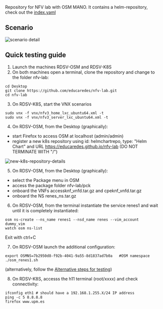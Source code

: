 
Repository for NFV lab with OSM MANO.
It contains a helm-repository, check out the [index.yaml](index.yaml)

## Scenario
![scenario detail](doc/img/nfv-lab-figura4.drawio.png)

## Quick testing guide
1. Launch the machines RDSV-OSM and RDSV-K8S
2. On both machines open a terminal, clone the repository and change to the folder nfv-lab:

```
cd Desktop
git clone https://github.com/educaredes/nfv-lab.git
cd nfv-lab
```

3. On RDSV-K8S, start the VNX scenarios

```
sudo vnx -f vnx/nfv3_home_lxc_ubuntu64.xml -t
sudo vnx -f vnx/nfv3_server_lxc_ubuntu64.xml -t
```

4. On RDSV-OSM, from the Desktop (graphically):

- start Firefox to access OSM at localhost (admin/admin)
- register a new k8s  repository using id: helmchartrepo, type: "Helm Chart" 
and URL https://educaredes.github.io/nfv-lab (DO NOT TERMINATE WITH "/")

![new-k8s-repository-details](doc/img/new-k8s-repository.png)

5. On RDSV-OSM, from the Desktop (graphically):
- select the Package menu in OSM
- access the package folder nfv-lab/pck
- onboard the VNFs accessknf_vnfd.tar.gz and cpeknf_vnfd.tar.gz
- onboard the NS renes_ns.tar.gz

6. On RDSV-OSM, from the terminal instantiate the service renes1 and wait 
until it is completely instantiated:

```
osm ns-create --ns_name renes1 --nsd_name renes --vim_account dummy_vim
watch osm ns-list
```

Exit with ctrl+C


7. On RDSV-OSM launch the additional configuration:

```
export OSMNS=7b2950d8-f92b-4041-9a55-8d1837ad7b0a   #OSM namespace
./osm_renes1.sh
```
(alternatively, follow the [Alternative steps for testing](README-alt-6-9.md))

8. On RDSV-K8S, accesss the h11 terminal (root/xxxx) and check connectivity:

```
ifconfig eth1 # should have a 192.168.1.255.X/24 IP address
ping -c 5 8.8.8.8
firefox www.upm.es
```
